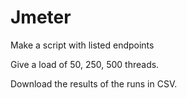 # Jmeter
Make a script with listed endpoints

Give a load of 50, 250, 500 threads.

Download the results of the runs in CSV.


